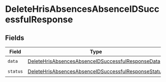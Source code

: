 # DeleteHrisAbsencesAbsenceIDSuccessfulResponse


## Fields

| Field                                                                                                                             | Type                                                                                                                              | Required                                                                                                                          | Description                                                                                                                       |
| --------------------------------------------------------------------------------------------------------------------------------- | --------------------------------------------------------------------------------------------------------------------------------- | --------------------------------------------------------------------------------------------------------------------------------- | --------------------------------------------------------------------------------------------------------------------------------- |
| `data`                                                                                                                            | [DeleteHrisAbsencesAbsenceIDSuccessfulResponseData](../../models/shared/deletehrisabsencesabsenceidsuccessfulresponsedata.md)     | :heavy_check_mark:                                                                                                                | N/A                                                                                                                               |
| `status`                                                                                                                          | [DeleteHrisAbsencesAbsenceIDSuccessfulResponseStatus](../../models/shared/deletehrisabsencesabsenceidsuccessfulresponsestatus.md) | :heavy_check_mark:                                                                                                                | N/A                                                                                                                               |